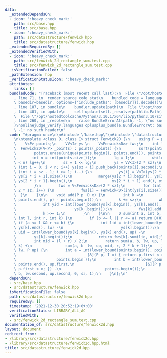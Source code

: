 ```yaml
---
data:
  _extendedDependsOn:
  - icon: ':heavy_check_mark:'
    path: src/base.hpp
    title: src/base.hpp
  - icon: ':heavy_check_mark:'
    path: src/datastructure/fenwick.hpp
    title: src/datastructure/fenwick.hpp
  _extendedRequiredBy: []
  _extendedVerifiedWith:
  - icon: ':heavy_check_mark:'
    path: src/fenwick_2d_rectangle_sum.test.cpp
    title: src/fenwick_2d_rectangle_sum.test.cpp
  _isVerificationFailed: false
  _pathExtension: hpp
  _verificationStatusIcon: ':heavy_check_mark:'
  attributes:
    links: []
  bundledCode: "Traceback (most recent call last):\n  File \"/opt/hostedtoolcache/Python/3.10.1/x64/lib/python3.10/site-packages/onlinejudge_verify/documentation/build.py\"\
    , line 71, in _render_source_code_stat\n    bundled_code = language.bundle(stat.path,\
    \ basedir=basedir, options={'include_paths': [basedir]}).decode()\n  File \"/opt/hostedtoolcache/Python/3.10.1/x64/lib/python3.10/site-packages/onlinejudge_verify/languages/cplusplus.py\"\
    , line 187, in bundle\n    bundler.update(path)\n  File \"/opt/hostedtoolcache/Python/3.10.1/x64/lib/python3.10/site-packages/onlinejudge_verify/languages/cplusplus_bundle.py\"\
    , line 401, in update\n    self.update(self._resolve(pathlib.Path(included), included_from=path))\n\
    \  File \"/opt/hostedtoolcache/Python/3.10.1/x64/lib/python3.10/site-packages/onlinejudge_verify/languages/cplusplus_bundle.py\"\
    , line 260, in _resolve\n    raise BundleErrorAt(path, -1, \"no such header\"\
    )\nonlinejudge_verify.languages.cplusplus_bundle.BundleErrorAt: base.hpp: line\
    \ -1: no such header\n"
  code: "#pragma once\n\n#include \"base.hpp\"\n#include \"datastructure/fenwick.hpp\"\
    \n\ntemplate <class D, class I> struct Fenwick2D {\n    using P = pair<I, I>;\n\
    \    V<P> points;\n    VV<I> ys;\n    V<Fenwick<D>> fws;\n    int lg, sz;\n  \
    \  Fenwick2D(V<P> _points) : points(_points) {\n        sort(points.begin(), points.end());\n\
    \        points.erase(unique(points.begin(), points.end()), points.end());\n \
    \       int n = int(points.size());\n        lg = 1;\n        while ((1 << lg)\
    \ < n) lg++;\n        sz = 1 << lg;\n        ys = VV<I>(2 * sz);\n        for\
    \ (int i = 0; i < n; i++) ys[sz + i].push_back(points[i].second);\n        for\
    \ (int i = sz - 1; i >= 1; i--) {\n            ys[i] = V<I>(ys[2 * i].size() +\
    \ ys[2 * i + 1].size());\n            merge(ys[2 * i].begin(), ys[2 * i].end(),\
    \ ys[2 * i + 1].begin(),\n                  ys[2 * i + 1].end(), ys[i].begin());\n\
    \        }\n        fws = V<Fenwick<D>>(2 * sz);\n        for (int i = 1; i <\
    \ 2 * sz; i++) {\n            fws[i] = Fenwick<D>(int(ys[i].size()));\n      \
    \  }\n    }\n\n    void add(P p, D x) {\n        int k =\n            int(lower_bound(points.begin(),\
    \ points.end(), p) - points.begin());\n        k += sz;\n        while (k) {\n\
    \            int yid = int(lower_bound(ys[k].begin(), ys[k].end(), p.second) -\n\
    \                          ys[k].begin());\n            fws[k].add(yid, x);\n\
    \            k >>= 1;\n        }\n    }\n\n    D sum(int a, int b, I lw, I up,\
    \ int l, int r, int k) {\n        if (b <= l || r <= a) return D(0);\n       \
    \ if (a <= l && r <= b) {\n            int lid = int(lower_bound(ys[k].begin(),\
    \ ys[k].end(), lw) -\n                          ys[k].begin());\n            int\
    \ uid = int(lower_bound(ys[k].begin(), ys[k].end(), up) -\n                  \
    \        ys[k].begin());\n            return fws[k].sum(lid, uid);\n        }\n\
    \        int mid = (l + r) / 2;\n        return sum(a, b, lw, up, l, mid, 2 *\
    \ k) +\n               sum(a, b, lw, up, mid, r, 2 * k + 1);\n    }\n\n    D sum(P\
    \ lw, P up) {\n        int a = int(lower_bound(points.begin(), points.end(), lw.first,\n\
    \                                [&](P p, I x) { return p.first < x; }) -\n  \
    \                  points.begin());\n        int b = int(lower_bound(points.begin(),\
    \ points.end(), up.first,\n                                [&](P p, I x) { return\
    \ p.first < x; }) -\n                    points.begin());\n        return sum(a,\
    \ b, lw.second, up.second, 0, sz, 1);\n    }\n};\n"
  dependsOn:
  - src/base.hpp
  - src/datastructure/fenwick.hpp
  isVerificationFile: false
  path: src/datastructure/fenwick2d.hpp
  requiredBy: []
  timestamp: '2021-12-30 20:52:19+09:00'
  verificationStatus: LIBRARY_ALL_AC
  verifiedWith:
  - src/fenwick_2d_rectangle_sum.test.cpp
documentation_of: src/datastructure/fenwick2d.hpp
layout: document
redirect_from:
- /library/src/datastructure/fenwick2d.hpp
- /library/src/datastructure/fenwick2d.hpp.html
title: src/datastructure/fenwick2d.hpp
---
```

